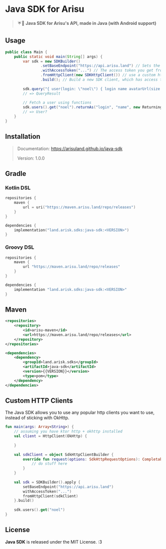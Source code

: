 # Java SDK for Arisu
> ☔🎻 **Java SDK for Arisu's API, made in Java (with Android support)**

## Usage
```java
public class Main {
    public static void main(String[] args) {
        var sdk = new SDKBuilder()
                .setBaseEndpoint("https://api.arisu.land") // Sets the base API that points to Tsubaki, if self-hosting
                .withAccessToken("...") // The access token you get from the dashboard (https://arisu.land/developers)
                .fromHttpClient(new SDKHttpClient()) // use a custom http client instead, refer to the custom http client docs
                .build(); // Build a new SDK client, which has access to all APIs
        
        sdk.query("{ user(login: \"noel\") { login name avatarUrl(size: 1024) } }");
        // => QueryResult
        
        // Fetch a user using functions
        sdk.users().get("noel").returnAs("login", "name", new ReturningFunction<Number>("avatarUrl", 1024));
        // => User?
    }
}
```

## Installation
> Documentation: https://arisuland.github.io/java-sdk
>
> Version: 1.0.0

## Gradle
### Kotlin DSL
```kotlin
repositories {
    maven {
        url = uri("https://maven.arisu.land/repo/releases")
    }
}

dependencies {
    implementation("land.arisk.sdks:java-sdk:<VERSION>")
}
```

### Groovy DSL
```groovy
repositories {
    maven {
        url "https://maven.arisu.land/repo/releases"
    }
}

dependencies {
    implementation "land.arisk.sdks:java-sdk:<VERSION>"
}
```

## Maven
```xml
<repositories>
    <repository>
        <id>arisu-maven</id>
        <url>https://maven.arisu.land/repo/releases</url>
    </repository>
</repositories>
```

```xml
<dependencies>
    <dependency>
        <groupId>land.arisk.sdks</groupId>
        <artifactId>java-sdk</artifactId>
        <version>{{VERSION}}</version>
        <type>pom</type>
    </dependency>
</dependencies>
```

## Custom HTTP Clients
The Java SDK allows you to use any popular http clients you want to use, instead of sticking with
OkHttp.

```kotlin
fun main(args: Array<String>) {
    // assuming you have ktor http + okhttp installed
    val client = HttpClient(OkHttp) {
        
    }
    
    val sdkClient = object SdkHttpClientBuilder {
        override fun request(options: SdkHttpRequestOptions): CompletableFuture<Any> {
            // do stuff here
        }
    }
    
    val sdk = SDKBuilder().apply {
        setBaseEndpoint("https://api.arisu.land")
        withAccessToken("...")
        fromHttpClient(sdkClient)
    }.build()
    
    sdk.users().get("noel")
}
```

## License
**Java SDK** is released under the MIT License. :3
